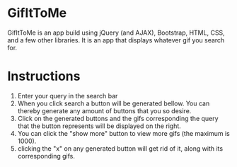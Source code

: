 # GifItToMe

GifItToMe is an app build using jQuery (and AJAX), Bootstrap, HTML, CSS, and a few other libraries. It is an app that displays whatever gif you search for. 

# Instructions 
1. Enter your query in the search bar 
2. When you click search a button will be generated bellow. You can thereby generate any amount of buttons that you so desire. 
3. Click on the generated buttons and the gifs corresponding the query that the button represents will be displayed on the right. 
4. You can click the "show more" button to view more gifs (the maximum is 1000).
5. clicking the "x" on any generated button will get rid of it, along with its corresponding gifs. 
